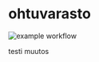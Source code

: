 # ohtuvarasto

![example workflow](https://github.com/santeriq/ohtuvarasto/workflows/CI/badge.svg)

testi muutos
